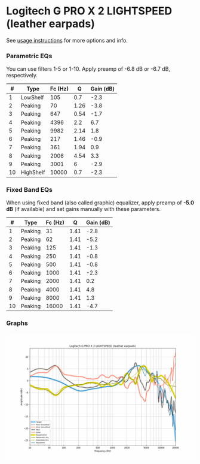 # Logitech G PRO X 2 LIGHTSPEED (leather earpads)
See [usage instructions](https://github.com/jaakkopasanen/AutoEq#usage) for more options and info.

### Parametric EQs
You can use filters 1-5 or 1-10. Apply preamp of -6.8 dB or -6.7 dB, respectively.

|   # | Type      |   Fc (Hz) |    Q |   Gain (dB) |
|-----|-----------|-----------|------|-------------|
|   1 | LowShelf  |       105 | 0.7  |        -2.3 |
|   2 | Peaking   |        70 | 1.26 |        -3.8 |
|   3 | Peaking   |       647 | 0.54 |        -1.7 |
|   4 | Peaking   |      4396 | 2.2  |         6.7 |
|   5 | Peaking   |      9982 | 2.14 |         1.8 |
|   6 | Peaking   |       217 | 1.46 |        -0.9 |
|   7 | Peaking   |       361 | 1.94 |         0.9 |
|   8 | Peaking   |      2006 | 4.54 |         3.3 |
|   9 | Peaking   |      3001 | 6    |        -2.9 |
|  10 | HighShelf |     10000 | 0.7  |        -2.3 |

### Fixed Band EQs
When using fixed band (also called graphic) equalizer, apply preamp of **-5.0 dB** (if available) and set gains manually with these parameters.

|   # | Type    |   Fc (Hz) |    Q |   Gain (dB) |
|-----|---------|-----------|------|-------------|
|   1 | Peaking |        31 | 1.41 |        -2.8 |
|   2 | Peaking |        62 | 1.41 |        -5.2 |
|   3 | Peaking |       125 | 1.41 |        -1.3 |
|   4 | Peaking |       250 | 1.41 |        -0.8 |
|   5 | Peaking |       500 | 1.41 |        -0.8 |
|   6 | Peaking |      1000 | 1.41 |        -2.3 |
|   7 | Peaking |      2000 | 1.41 |         0.2 |
|   8 | Peaking |      4000 | 1.41 |         4.8 |
|   9 | Peaking |      8000 | 1.41 |         1.3 |
|  10 | Peaking |     16000 | 1.41 |        -4.7 |

### Graphs
![](./Logitech%20G%20PRO%20X%202%20LIGHTSPEED%20(leather%20earpads).png)

